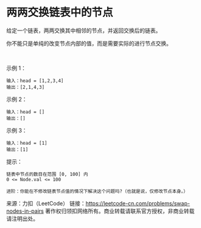 # 两两交换链表中的节点

给定一个链表，两两交换其中相邻的节点，并返回交换后的链表。

你不能只是单纯的改变节点内部的值，而是需要实际的进行节点交换。

 

示例 1：
```text
输入：head = [1,2,3,4]
输出：[2,1,4,3]
```
示例 2：
```text
输入：head = []
输出：[]
```
示例 3：
```text
输入：head = [1]
输出：[1]
```

提示：
```text
链表中节点的数目在范围 [0, 100] 内
0 <= Node.val <= 100
```


```text
进阶：你能在不修改链表节点值的情况下解决这个问题吗?（也就是说，仅修改节点本身。）
```
来源：力扣（LeetCode）
链接：https://leetcode-cn.com/problems/swap-nodes-in-pairs
著作权归领扣网络所有。商业转载请联系官方授权，非商业转载请注明出处。